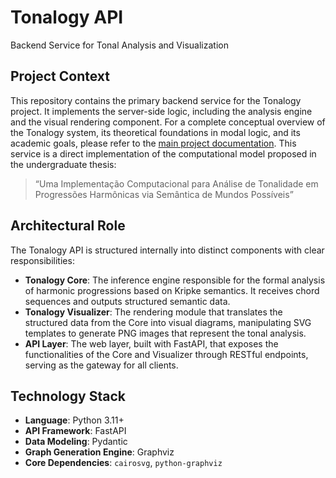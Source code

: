 # Tonalogy API

Backend Service for Tonal Analysis and Visualization

## Project Context

This repository contains the primary backend service for the Tonalogy project. It implements the server-side logic, including the analysis engine and the visual rendering component. For a complete conceptual overview of the Tonalogy system, its theoretical foundations in modal logic, and its academic goals, please refer to the [main project documentation](https://github.com/joabemorais/tonalogy).
This service is a direct implementation of the computational model proposed in the undergraduate thesis:

> “Uma Implementação Computacional para Análise de Tonalidade em Progressões Harmônicas via Semântica de Mundos Possíveis”

## Architectural Role

The Tonalogy API is structured internally into distinct components with clear responsibilities:

- **Tonalogy Core**: The inference engine responsible for the formal analysis of harmonic progressions based on Kripke semantics. It receives chord sequences and outputs structured semantic data.
- **Tonalogy Visualizer**: The rendering module that translates the structured data from the Core into visual diagrams, manipulating SVG templates to generate PNG images that represent the tonal analysis.
- **API Layer**: The web layer, built with FastAPI, that exposes the functionalities of the Core and Visualizer through RESTful endpoints, serving as the gateway for all clients.

## Technology Stack

- **Language**: Python 3.11+
- **API Framework**: FastAPI
- **Data Modeling**: Pydantic
- **Graph Generation Engine**: Graphviz
- **Core Dependencies**: `cairosvg`, `python-graphviz`
